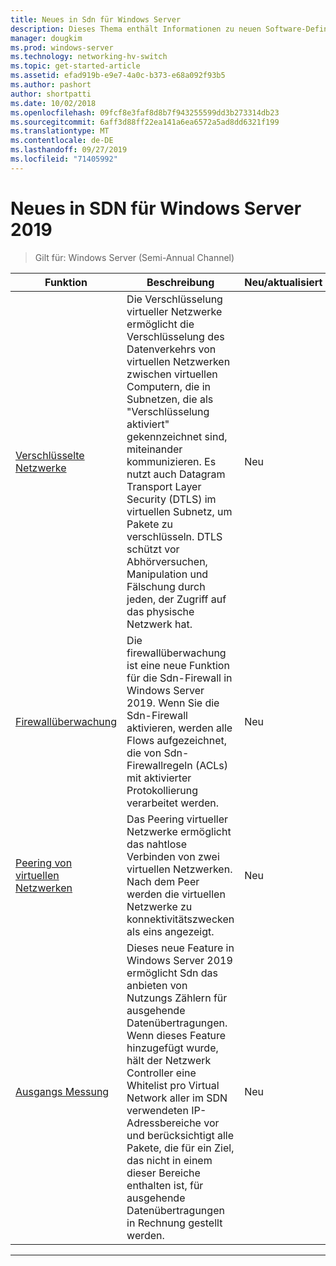 ```yaml
---
title: Neues in Sdn für Windows Server
description: Dieses Thema enthält Informationen zu neuen Software-Defined Networking-Features für Windows Server 1709.
manager: dougkim
ms.prod: windows-server
ms.technology: networking-hv-switch
ms.topic: get-started-article
ms.assetid: efad919b-e9e7-4a0c-b373-e68a092f93b5
ms.author: pashort
author: shortpatti
ms.date: 10/02/2018
ms.openlocfilehash: 09fcf8e3faf8d8b7f943255599dd3b273314db23
ms.sourcegitcommit: 6aff3d88ff22ea141a6ea6572a5ad8dd6321f199
ms.translationtype: MT
ms.contentlocale: de-DE
ms.lasthandoff: 09/27/2019
ms.locfileid: "71405992"
---
```

# <a name="whats-new-in-sdn-for-windows-server-2019"></a>Neues in SDN für Windows Server 2019

>Gilt für: Windows Server (Semi-Annual Channel)


|                         **Funktion**                          |                                                                                                                                                                                         **Beschreibung**                                                                                                                                                                                         | **Neu/aktualisiert** |
|--------------------------------------------------------------|-------------------------------------------------------------------------------------------------------------------------------------------------------------------------------------------------------------------------------------------------------------------------------------------------------------------------------------------------------------------------------------------------|-----------------|
| [Verschlüsselte Netzwerke](vnet-encryption/sdn-vnet-encryption.md) | Die Verschlüsselung virtueller Netzwerke ermöglicht die Verschlüsselung des Datenverkehrs von virtuellen Netzwerken zwischen virtuellen Computern, die in Subnetzen, die als "Verschlüsselung aktiviert" gekennzeichnet sind, miteinander kommunizieren. Es nutzt auch Datagram Transport Layer Security (DTLS) im virtuellen Subnetz, um Pakete zu verschlüsseln. DTLS schützt vor Abhörversuchen, Manipulation und Fälschung durch jeden, der Zugriff auf das physische Netzwerk hat. |       Neu       |
|    [Firewallüberwachung](security/sdn-firewall-auditing.md)    |                                                                                            Die firewallüberwachung ist eine neue Funktion für die Sdn-Firewall in Windows Server 2019. Wenn Sie die Sdn-Firewall aktivieren, werden alle Flows aufgezeichnet, die von Sdn-Firewallregeln (ACLs) mit aktivierter Protokollierung verarbeitet werden.                                                                                            |       Neu       |
| [Peering von virtuellen Netzwerken](vnet-peering/sdn-vnet-peering.md)  |                                                                                                                      Das Peering virtueller Netzwerke ermöglicht das nahtlose Verbinden von zwei virtuellen Netzwerken. Nach dem Peer werden die virtuellen Netzwerke zu konnektivitätszwecken als eins angezeigt.                                                                                                                      |       Neu       |
|           [Ausgangs Messung](manage/sdn-egress.md)            |                  Dieses neue Feature in Windows Server 2019 ermöglicht Sdn das anbieten von Nutzungs Zählern für ausgehende Datenübertragungen. Wenn dieses Feature hinzugefügt wurde, hält der Netzwerk Controller eine Whitelist pro Virtual Network aller im SDN verwendeten IP-Adressbereiche vor und berücksichtigt alle Pakete, die für ein Ziel, das nicht in einem dieser Bereiche enthalten ist, für ausgehende Datenübertragungen in Rechnung gestellt werden.                   |       Neu       |

---



